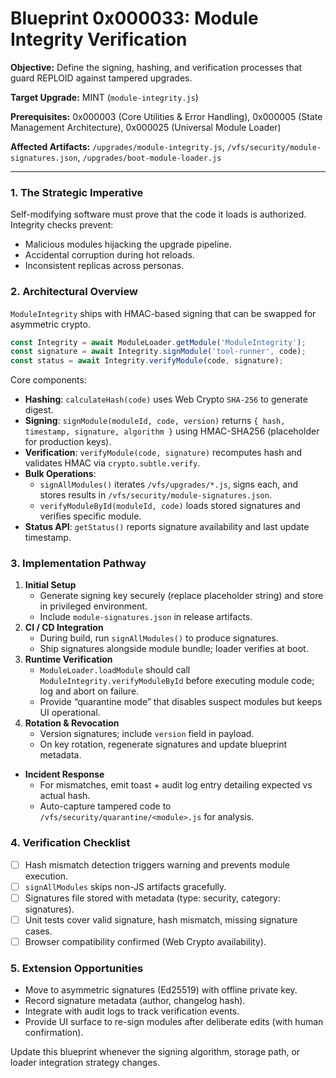 # Blueprint 0x000033: Module Integrity Verification

**Objective:** Define the signing, hashing, and verification processes that guard REPLOID against tampered upgrades.

**Target Upgrade:** MINT (`module-integrity.js`)

**Prerequisites:** 0x000003 (Core Utilities & Error Handling), 0x000005 (State Management Architecture), 0x000025 (Universal Module Loader)

**Affected Artifacts:** `/upgrades/module-integrity.js`, `/vfs/security/module-signatures.json`, `/upgrades/boot-module-loader.js`

---

### 1. The Strategic Imperative
Self-modifying software must prove that the code it loads is authorized. Integrity checks prevent:
- Malicious modules hijacking the upgrade pipeline.
- Accidental corruption during hot reloads.
- Inconsistent replicas across personas.

### 2. Architectural Overview
`ModuleIntegrity` ships with HMAC-based signing that can be swapped for asymmetric crypto.

```javascript
const Integrity = await ModuleLoader.getModule('ModuleIntegrity');
const signature = await Integrity.signModule('tool-runner', code);
const status = await Integrity.verifyModule(code, signature);
```

Core components:
- **Hashing**: `calculateHash(code)` uses Web Crypto `SHA-256` to generate digest.
- **Signing**: `signModule(moduleId, code, version)` returns `{ hash, timestamp, signature, algorithm }` using HMAC-SHA256 (placeholder for production keys).
- **Verification**: `verifyModule(code, signature)` recomputes hash and validates HMAC via `crypto.subtle.verify`.
- **Bulk Operations**:
  - `signAllModules()` iterates `/vfs/upgrades/*.js`, signs each, and stores results in `/vfs/security/module-signatures.json`.
  - `verifyModuleById(moduleId, code)` loads stored signatures and verifies specific module.
- **Status API**: `getStatus()` reports signature availability and last update timestamp.

### 3. Implementation Pathway
1. **Initial Setup**
   - Generate signing key securely (replace placeholder string) and store in privileged environment.
   - Include `module-signatures.json` in release artifacts.
2. **CI / CD Integration**
   - During build, run `signAllModules()` to produce signatures.
   - Ship signatures alongside module bundle; loader verifies at boot.
3. **Runtime Verification**
   - `ModuleLoader.loadModule` should call `ModuleIntegrity.verifyModuleById` before executing module code; log and abort on failure.
   - Provide “quarantine mode” that disables suspect modules but keeps UI operational.
4. **Rotation & Revocation**
   - Version signatures; include `version` field in payload.
   - On key rotation, regenerate signatures and update blueprint metadata.
- **Incident Response**
   - For mismatches, emit toast + audit log entry detailing expected vs actual hash.
   - Auto-capture tampered code to `/vfs/security/quarantine/<module>.js` for analysis.

### 4. Verification Checklist
- [ ] Hash mismatch detection triggers warning and prevents module execution.
- [ ] `signAllModules` skips non-JS artifacts gracefully.
- [ ] Signatures file stored with metadata (type: security, category: signatures).
- [ ] Unit tests cover valid signature, hash mismatch, missing signature cases.
- [ ] Browser compatibility confirmed (Web Crypto availability).

### 5. Extension Opportunities
- Move to asymmetric signatures (Ed25519) with offline private key.
- Record signature metadata (author, changelog hash).
- Integrate with audit logs to track verification events.
- Provide UI surface to re-sign modules after deliberate edits (with human confirmation).

Update this blueprint whenever the signing algorithm, storage path, or loader integration strategy changes.
